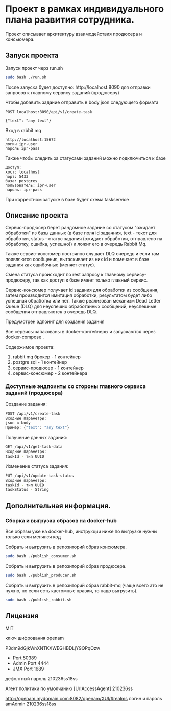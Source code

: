 # Проект в рамках индивидуального плана развития сотрудника.

Проект описывает архитектуру взаимодействия продюсера и консьюмера.

## Запуск проекта

Запуск проект черз run.sh
```sh
sudo bash ./run.sh
```
После запуска будет доступно:
http://localhost:8090 для отправки запросов к главному сервису заданий (продюсеру)

Чтобы добавить задание отправить в body json следующего формата
```
POST localhost:8090/api/v1/create-task

{"text": "any text"}
```

Вход в rabbit mq
```
http://localhost:15672 
логин ipr-user
пароль ipr-pass
```

Также чтобы следить за статусами заданий можно подключиться к базе
```
Доступ:
хост: localhost
порт: 5433
база: postgres
пользователь: ipr-user
пароль: ipr-pass
```

При корректном запуске в базе будет схема taskservice


## Описание проекта

Сервис-продюсер берет рандомное задание со статусом "ожидает обработки" из базы данных (в базе поля id задачния, text - текст для обработки, status - статус задания (ожидает обработки, отправлено на обработку, ошибка, успешно)) и ложит его в очередь Rabbit Mq.

Также сервис-консюмер постоянно слушает DLQ очередь и если там появляются сообщения, вытаскивает из них id и помечает в базе задания как ошибочные (меняет статус).

Смена статуса происходит по rest запросу к главному сервису-продюсеру, так как доступ к базе имеет только главный сервис.

Сервис-консюмер получает id задания для обработки из сообщения, затем производится имитация обработки, результатом будет либо успешная обработка или нет. Также реализован механизм Dead Letter Queue (DLQ) для неуспешно обработанных сообщений, неуспешные сообщения отправляются в очередь DLQ.

Предумотрен эдпоинт для создания задания

Все сервисы запакованы в docker-контейнеры и запускаются через docker-compose .

Содержимое проекта:
1) rabbit mq брокер - 1 контейнер
2) postgre sql - 1 контейнер
3) сервис-продюсер - 1 контейнер
4) сервис-консюмер - 2 контейнера

### Доступные эндпоинты со стороны главного сервиса заданий (продюсера)

Создание задания:
```sh
POST /api/v1/create-task
Входные параметры:
json в body
Пример: {"text": "any text"}
```

Получение данных задания:
```sh
GET /api/v1/get-task-data
Входные параметры:
taskId - тип UUID
```

Изменение статуса задания:
```sh
PUT /api/v1/update-task-status
Входные параметры:
taskId - тип UUID
taskStatus - String
```

## Дополнительная информация.

### Сборка и выгрузка образов на docker-hub

Все образы уже на docker-hub, инструкции ниже по выгрузке нужны только если менялся код

Собрать и выгрузить в репозиторий образ консюмера.
```sh
sudo bash ./publish_consumer.sh
```

Собрать и выгрузить в репозиторий образ продюсера.
```sh
sudo bash ./publish_producer.sh
```
Собрать и выгрузить в репозиторий образ rabbit-mq (чаще всего это не нужно, но если есть кастомные правки, то надо выгрузить).
```sh
sudo bash ./publish_rabbit.sh
```

## Лицензия

MIT

ключ шифрования openam

P3dm9dGjkWnXNTKXWEGHBDLjY9QPqOzw

*  Port
   50389
*  Admin Port
   4444
*  JMX Port
   1689

дефолтный пароль 210236ss18ss

Агент политики по умолчанию [UrlAccessAgent] 210236ss

http://openam.mydomain.com:8082/openam/XUI/#realms
логин и пароль
amAdmin
210236ss18ss

